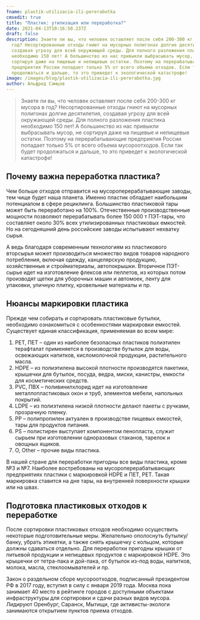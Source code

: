 ```yaml
---
fname: plastik-utilizacia-ili-pererabotka
cmsedit: true
title: "Пластик: утилизация или переработка?"
date: 2021-04-13T10:16:50.237Z
draft: false
description: Знаете ли вы, что человек оставляет после себя 200-300 кг мусора в
  год? Несортированные отходы гниют на мусорных полигонах долгие десятилетия,
  создавая угрозу для всей окружающей среды. Для полного разложения пластика
  необходимо 150 лет! А большинство из нас привыкли выбрасывать мусор, не
  сортируя даже на пищевые и непищевые остатки. Поэтому на перерабатывающие
  предприятия России попадает только 5% от всего объема отходов. Если так будет
  продолжаться и дальше, то это приведет к экологической катастрофе!
image: /images/blog/plastik-utilizacia-ili-pererabotka.jpg
author: Альфред Самцов
---
```

>Знаете ли вы, что человек оставляет после себя 200-300 кг мусора в год? Несортированные отходы гниют на мусорных полигонах долгие десятилетия, создавая угрозу для всей окружающей среды. Для полного разложения пластика необходимо 150 лет! А большинство из нас привыкли выбрасывать мусор, не сортируя даже на пищевые и непищевые остатки. Поэтому на перерабатывающие предприятия России попадает только 5% от всего объема мусороотходов. Если так будет продолжаться и дальше, то это приведет к экологической катастрофе!

## Почему важна переработка пластика?

Чем больше отходов отправится на мусороперерабатывающие заводы, тем чище будет наша планета. Именно пластик обладает наибольшим потенциалом в сфере рециклинга. Большинство пластиковой тары может быть переработано на 100%. Отечественные производственные мощности позволяют перерабатывать более 150 000 т ПЭТ-тары, что составляет около 30% всех утилизированных пластиковых емкостей. Но на сегодняшний день российские заводы испытывают нехватку сырья.

А ведь благодаря современным технологиям из пластикового вторсырья может производиться множество видов товаров народного потребления, включая одежду, канцелярскую продукцию, хозяйственные и стройматериалы, автопокрышки. Вторичное ПЭТ-сырье идет на изготовление флексов или пеллетов, из которых потом производят щетки для уборочных машин и автомоек, ленту для упаковки, уличную плитку, кровельные материалы и пр.

## Нюансы маркировки пластика

Прежде чем собирать и сортировать пластиковые бутылки, необходимо ознакомиться с особенностями маркировки емкостей. Существует единая классификация, применяемая во всем мире:

1. PET, ПЕТ – один из наиболее безопасных пластиков полиэтилен терафталат применяется в производстве бутылок для воды, освежающих напитков, кисломолочной продукции, растительного масла.
2. HDPE – из полиэтилена высокой плотности производятся пакетики, крышечки для бутылок, посуда, ведра, миски, канистры, емкости для косметических средств.
3. PVC, ПВХ – поливинилхлорид идет на изготовление металлопластиковых окон и труб, элементов мебели, напольных покрытий.
4. LDPE – из полиэтилена низкой плотности делают пакеты с ручками, прозрачную пленку.
5. РР – полипропилен актуален в производстве пищевых емкостей, тары для продуктов питания.
6. РS – полистирен выступает компонентом пенопласта, служит сырьем при изготовлении одноразовых стаканов, тарелок и овощных ящиков.
7. O, Other – прочие виды пластика.

В нашей стране для переработки пригодны все виды пластика, кроме №3 и №7. Наиболее востребованы на мусороперерабатывающих предприятиях пластики с маркировкой HDPE и ПЕТ, PET. Такая маркировка ставится на дне тары, на внутренней поверхности крышки или на швах.

## Подготовка пластиковых отходов к переработке

После сортировки пластиковых отходов необходимо осуществить некоторые подготовительные меры. Желательно ополоснуть бутылку/банку, убрать этикетки, а также снять крышечку с кольцом, которые должны сдаваться отдельно. Для переработки пригодны крышки от питьевой продукции и непищевых продуктов с маркировкой HDPE. Это крышечки от тетра-пака и дой-пака, от бутылок из-под воды, напитков, молока, масла, стеклоомывателей и пр.

Закон о раздельном сборе мусороотходов, подписанный президентом РФ в 2017 году, вступил в силу с января 2019 года. Москва пока занимает 40 место в рейтинге городов с доступными объектами инфраструктуры для сортировки и сдачи разных видов мусора. Лидируют Оренбург, Саранск, Мытищи, где активисты-экологи занимаются открытием пунктов приема отходов.
